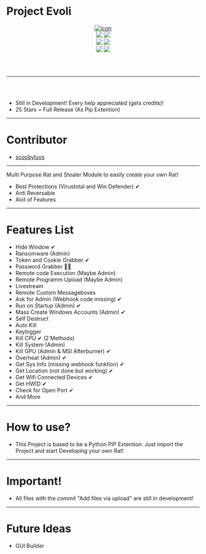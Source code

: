 # Project Evoli
<div align="center">
<a href="https://ibb.co/K2Yfdkh"><img src="https://i.ibb.co/K2Yfdkh/icon.png" alt="icon" border="0" /></a>
</div>
<div align="center">
    <img src="https://img.shields.io/github/languages/top/lopekinz/project-evoli?color=%23000000">
    <img src="https://img.shields.io/github/stars/lopekinz/project-evoli?color=%23000000&logoColor=%23000000">
    <br>
    <img src="https://img.shields.io/github/commit-activity/w/lopekinz/project-evoli?color=%23000000"> 
    <img src="https://img.shields.io/github/last-commit/lopekinz/project-evoli?color=%23000000&logoColor=%23000000">
    <br>
    <img src="https://img.shields.io/github/issues/lopekinz/project-evoli?color=%23000000&logoColor=%23000000">
    <img src="https://img.shields.io/github/issues-closed/lopekinz/project-evoli?color=%23000000&logoColor=%23000000">
    <br>
   
</div>
<hr style="border-radius: 2%; margin-top: 60px; margin-bottom: 60px;" noshade="" size="20" width="100%">

* Still in Development! Every help appreciated (gets credits)! 
* 25 Stars = Full Release (As Pip Extention)
-------------------
# Contributor
* [scoobyluvs](https://github.com/scoobyluvs)
--------------------
Multi Purpose Rat and Stealer Module to easily create your own Rat!
- Best Protections (Virustotal and Win Defender) ✔
- Anti Reversable
- Alot of Features
---------------------------
# Features List
* Hide Window ✔
* Ransomware (Admin)
* Token and Cookie Grabber ✔
* Password Grabber 🤷‍♂️
* Remote code Execution (Maybe Admin)
* Remote Programm Upload (Maybe Admin)
* Livestream
* Remote Custom Messageboxes
* Ask for Admin (Webhook code missing) ✔
* Run on Startup (Admin) ✔
* Mass Create Windows Accounts (Admin) ✔
* Self Destruct 
* Auto Kill
* Keylogger
* Kill CPU ✔ (2 Methods)
* Kill System (Admin) 
* Kill GPU (Admin & MSI Afterburner) ✔
* Overheat (Admin) ✔
* Get Sys Info (missing webhook funktion) ✔
* Get Location (not done but working) ✔
* Get Wifi Connected Devices ✔
* Get HWID ✔
* Check for Open Port ✔
* And More
-------------------------
# How to use?
* This Project is based to be a Python PIP Extention. Just import the Project and start Developing your own Rat!
-------------------------
# Important!
* All files with the commit "Add files via upload" are still in development!
-------------------------
# Future Ideas
* GUI Builder
